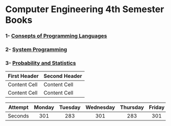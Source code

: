 # Computer Engineering 4th Semester Books

  

### 1- [Consepts of Programming Languages](https://github.com/AcarFurkan/books/blob/main/Robert%20W.%20Sebesta%20-%20Concepts%20of%20Programming%20Languages-Pearson%20(2015).pdf)
### 2- [System Programming](https://github.com/AcarFurkan/books/blob/main/Computer%20Systems%20A%20Programmers%20Perspective%20(3rd).pdf)
### 3- [Probability and Statistics](https://github.com/AcarFurkan/books/blob/main/Introduction%20to%20Probability%20and%20Statistics.pdf)



| First Header  | Second Header |
| ------------- | ------------- |
| Content Cell  | Content Cell  |
| Content Cell  | Content Cell  |

| Attempt | Monday | Tuesday | Wednesday | Thursday | Friday | 
| :---:   | :---:  | :---:   |  :---:    |  :---:   |  :---: | 
| Seconds | 301    | 283     |  301      |  283     |  301   | 
